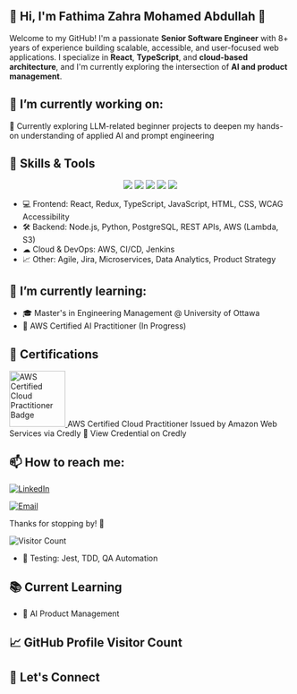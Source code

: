 ## 👋 Hi, I'm Fathima Zahra Mohamed Abdullah 🤖

Welcome to my GitHub! I'm a passionate **Senior Software Engineer** with 8+ years of experience building scalable, accessible, and user-focused web applications. I specialize in **React**, **TypeScript**, and **cloud-based architecture**, and I'm currently exploring the intersection of **AI and product management**.


## 🔭 I’m currently working on:

🧪 Currently exploring LLM-related beginner projects to deepen my hands-on understanding of applied AI and prompt engineering

## 🔧 Skills & Tools
<div align="center">

  <img src="https://img.shields.io/badge/React-61DAFB?style=flat&logo=react&logoColor=white" />
  <img src="https://img.shields.io/badge/TypeScript-3178C6?style=flat&logo=typescript&logoColor=white" />
  <img src="https://img.shields.io/badge/Python-3776AB?style=flat&logo=python&logoColor=white" />
  <img src="https://img.shields.io/badge/AWS-FF9900?style=flat&logo=amazon-aws&logoColor=white" />
  <img src="https://img.shields.io/badge/WCAG%202.1-AA-purple?style=flat" />

</div>

- 💻 Frontend: React, Redux, TypeScript, JavaScript, HTML, CSS, WCAG Accessibility
- 🛠 Backend: Node.js, Python, PostgreSQL, REST APIs, AWS (Lambda, S3)
- ☁ Cloud & DevOps: AWS, CI/CD, Jenkins
- 📈 Other: Agile, Jira, Microservices, Data Analytics, Product Strategy
  
## 🌱 I’m currently learning:

- 🎓 Master's in Engineering Management @ University of Ottawa
- 🤖 AWS Certified AI Practitioner (In Progress)

## 🏅 Certifications

<a href="[https://www.credly.com/badges/8cfa5e1c-d1b0-4a3d-87e7-3cba3b10f1b1](https://www.credly.com/badges/5f1f7616-0af0-45ec-a4e6-0b5f74b80fc1/public_url)" target="_blank"> <img src="[https://images.credly.com/size/340x340/images/60030167-ab95-46aa-82c0-4f4abbba7506/image.png](https://images.credly.com/size/220x220/images/00634f82-b07f-4bbd-a6bb-53de397fc3a6/image.png)" alt="AWS Certified Cloud Practitioner Badge" width="100"/> </a>
AWS Certified Cloud Practitioner
Issued by Amazon Web Services via Credly
🔗 View Credential on Credly


## 📫 How to reach me:

[![LinkedIn](https://img.shields.io/badge/LinkedIn-blue?style=flat&logo=linkedin&logoColor=white)](https://linkedin.com/in/zahraabdullah)

[![Email](https://img.shields.io/badge/Email-zahrazahraabdullah@gmail.com-D14836?style=flat&logo=gmail&logoColor=white)](mailto:zahrazahraabdullah@gmail.com)



Thanks for stopping by! 🚀

![Visitor Count](https://komarev.com/ghpvc/?username=zahraabdullah&color=blue)

- 🧪 Testing: Jest, TDD, QA Automation

## 📚 Current Learning

- 🧠 AI Product Management

## 📈 GitHub Profile Visitor Count


## 🌱 Let's Connect




<!--
**zahra-abdullah/zahra-abdullah** is a ✨ _special_ ✨ repository because its `README.md` (this file) appears on your GitHub profile.

Here are some ideas to get you started:

-  ...
- ...
- 👯 I’m looking to collaborate on ...
- 🤔 I’m looking for help with ...
- 💬 Ask me about ...
- 😄 Pronouns: ...
- ⚡ Fun fact: ...
-->
